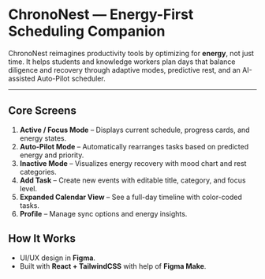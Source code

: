 # ChronoNest — Energy-First Scheduling Companion

ChronoNest reimagines productivity tools by optimizing for **energy**, not just time.
It helps students and knowledge workers plan days that balance diligence and recovery through adaptive modes, predictive rest, and an AI-assisted Auto-Pilot scheduler.

---

## Core Screens

1. **Active / Focus Mode** – Displays current schedule, progress cards, and energy states.
2. **Auto-Pilot Mode** – Automatically rearranges tasks based on predicted energy and priority.
3. **Inactive Mode** – Visualizes energy recovery with mood chart and rest categories.
4. **Add Task** – Create new events with editable title, category, and focus level.
5. **Expanded Calendar View** – See a full-day timeline with color-coded tasks.
6. **Profile** – Manage sync options and energy insights.

## How It Works

* UI/UX design in **Figma**.
* Built with **React + TailwindCSS** with help of **Figma Make**.